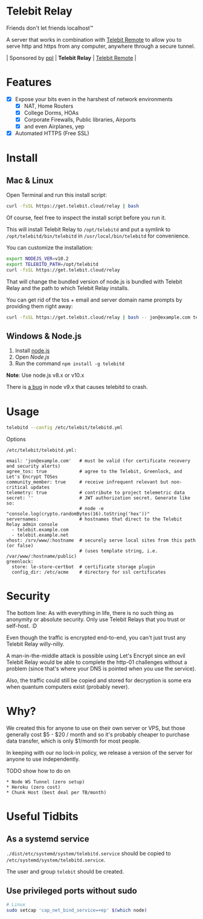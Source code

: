 # Telebit Relay

Friends don't let friends localhost&trade;

A server that works in combination with [Telebit Remote](https://git.coolaj86.com/coolaj86/telebit.js)
to allow you to serve http and https from any computer, anywhere through a secure tunnel.

| Sponsored by [ppl](https://ppl.family) | **Telebit Relay** | [Telebit Remote](https://git.coolaj86.com/coolaj86/telebit.js) |

Features
========

* [x] Expose your bits even in the harshest of network environments
  * [x] NAT, Home Routers
  * [x] College Dorms, HOAs
  * [x] Corporate Firewalls, Public libraries, Airports
  * [x] and even Airplanes, yep
* [x] Automated HTTPS (Free SSL)

Install
=======

Mac & Linux
-----------

Open Terminal and run this install script:

```bash
curl -fsSL https://get.telebit.cloud/relay | bash
```

Of course, feel free to inspect the install script before you run it.

This will install Telebit Relay to `/opt/telebitd` and
put a symlink to `/opt/telebitd/bin/telebitd` in `/usr/local/bin/telebitd`
for convenience.

You can customize the installation:

```bash
export NODEJS_VER=v10.2
export TELEBITD_PATH=/opt/telebitd
curl -fsSL https://get.telebit.cloud/relay
```

That will change the bundled version of node.js is bundled with Telebit Relay
and the path to which Telebit Relay installs.

You can get rid of the tos + email and server domain name prompts by providing them right away:

```bash
curl -fsSL https://get.telebit.cloud/relay | bash -- jon@example.com telebit.example.com
```

Windows & Node.js
-----------------

1. Install [node.js](https://nodejs.org)
2. Open _Node.js_
2. Run the command `npm install -g telebitd`

**Note**: Use node.js v8.x or v10.x

There is [a bug](https://github.com/nodejs/node/issues/20241) in node v9.x that causes telebitd to crash.

Usage
====

```bash
telebitd --config /etc/telebit/telebitd.yml
```

Options

`/etc/telebit/telebitd.yml:`
```
email: 'jon@example.com'   # must be valid (for certificate recovery and security alerts)
agree_tos: true            # agree to the Telebit, Greenlock, and Let's Encrypt TOSes
community_member: true     # receive infrequent relevant but non-critical updates
telemetry: true            # contribute to project telemetric data
secret: ''                 # JWT authorization secret. Generate like so:
                           # node -e "console.log(crypto.randomBytes(16).toString('hex'))"
servernames:               # hostnames that direct to the Telebit Relay admin console
  - telebit.example.com
  - telebit.example.net
vhost: /srv/www/:hostname  # securely serve local sites from this path (or false)
                           # (uses template string, i.e. /var/www/:hostname/public)
greenlock:
  store: le-store-certbot  # certificate storage plugin
  config_dir: /etc/acme    # directory for ssl certificates
```

Security
========

The bottom line: As with everything in life, there is no such thing as anonymity
or absolute security. Only use Telebit Relays that you trust or self-host. :D

Even though the traffic is encrypted end-to-end, you can't just trust any Telebit Relay
willy-nilly.

A man-in-the-middle attack is possible using Let's Encrypt since an evil Telebit Relay
would be able to complete the http-01 challenges without a problem
(since that's where your DNS is pointed when you use the service).

Also, the traffic could still be copied and stored for decryption is some era when quantum
computers exist (probably never).

Why?
====

We created this for anyone to use on their own server or VPS,
but those generally cost $5 - $20 / month and so it's probably
cheaper to purchase data transfer, which is only $1/month for
most people.

In keeping with our no lock-in policy, we release a version of
the server for anyone to use independently.

TODO show how to do on 

	* Node WS Tunnel (zero setup)
	* Heroku (zero cost)
	* Chunk Host (best deal per TB/month)

Useful Tidbits
===

## As a systemd service

`./dist/etc/systemd/system/telebitd.service` should be copied to `/etc/systemd/system/telebitd.service`.

The user and group `telebit` should be created.

## Use privileged ports without sudo

```bash
# Linux
sudo setcap 'cap_net_bind_service=+ep' $(which node)
```
